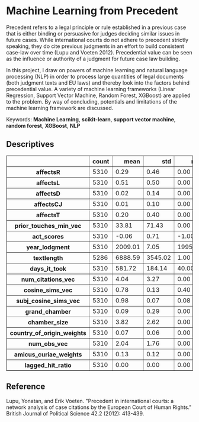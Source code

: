 # Machine Learning from Precedent

Precedent refers to a legal principle or rule established in a previous case that is either binding or persuasive for judges deciding similar issues in future cases. While international courts do not adhere to precedent strictly speaking, they do cite previous judgments in an effort to build consistent case-law over time (Lupu and Voeten 2012). Precedential value can be seen as the influence or authority of a judgment for future case law building. 

In this project, I draw on powers of machine learning and natural language processing (NLP) in order to process large quantities of legal documents (both judgment texts and EU laws) and thereby look into the factors behind precedential value. A variety of machine learning frameworks (Linear Regression, Support Vector Machine, Random Forest, XGBoost) are applied to the problem. By way of concluding, potentials and limitations of the machine learning framework are discussed. 

Keywords: **Machine Learning**, **scikit-learn**, **support vector machine**, **random forest**, **XGBoost**, **NLP**

## Descriptives 
<div>
<table border="1" class="dataframe">
  <thead>
    <tr style="text-align: right;">
      <th></th>
      <th>count</th>
      <th>mean</th>
      <th>std</th>
      <th>min</th>
      <th>max</th>
    </tr>
  </thead>
  <tbody>
    <tr>
      <th>affectsR</th>
      <td>5310</td>
      <td>0.29</td>
      <td>0.46</td>
      <td>0.00</td>
      <td>1.00</td>
    </tr>
    <tr>
      <th>affectsL</th>
      <td>5310</td>
      <td>0.51</td>
      <td>0.50</td>
      <td>0.00</td>
      <td>1.00</td>
    </tr>
    <tr>
      <th>affectsD</th>
      <td>5310</td>
      <td>0.02</td>
      <td>0.14</td>
      <td>0.00</td>
      <td>1.00</td>
    </tr>
    <tr>
      <th>affectsCJ</th>
      <td>5310</td>
      <td>0.01</td>
      <td>0.10</td>
      <td>0.00</td>
      <td>1.00</td>
    </tr>
    <tr>
      <th>affectsT</th>
      <td>5310</td>
      <td>0.20</td>
      <td>0.40</td>
      <td>0.00</td>
      <td>1.00</td>
    </tr>
    <tr>
      <th>prior_touches_min_vec</th>
      <td>5310</td>
      <td>33.81</td>
      <td>71.43</td>
      <td>0.00</td>
      <td>408.00</td>
    </tr>
    <tr>
      <th>act_scores</th>
      <td>5310</td>
      <td>-0.06</td>
      <td>0.71</td>
      <td>-1.00</td>
      <td>1.59</td>
    </tr>
    <tr>
      <th>year_lodgment</th>
      <td>5310</td>
      <td>2009.01</td>
      <td>7.05</td>
      <td>1995.00</td>
      <td>2019.00</td>
    </tr>
    <tr>
      <th>textlength</th>
      <td>5286</td>
      <td>6888.59</td>
      <td>3545.02</td>
      <td>1.00</td>
      <td>53818.00</td>
    </tr>
    <tr>
      <th>days_it_took</th>
      <td>5310</td>
      <td>581.72</td>
      <td>184.14</td>
      <td>40.00</td>
      <td>2056.00</td>
    </tr>
    <tr>
      <th>num_citations_vec</th>
      <td>5310</td>
      <td>4.04</td>
      <td>3.27</td>
      <td>0.00</td>
      <td>47.00</td>
    </tr>
    <tr>
      <th>cosine_sims_vec</th>
      <td>5310</td>
      <td>0.78</td>
      <td>0.13</td>
      <td>0.40</td>
      <td>1.99</td>
    </tr>
    <tr>
      <th>subj_cosine_sims_vec</th>
      <td>5310</td>
      <td>0.98</td>
      <td>0.07</td>
      <td>0.08</td>
      <td>2.00</td>
    </tr>
    <tr>
      <th>grand_chamber</th>
      <td>5310</td>
      <td>0.09</td>
      <td>0.29</td>
      <td>0.00</td>
      <td>1.00</td>
    </tr>
    <tr>
      <th>chamber_size</th>
      <td>5310</td>
      <td>3.82</td>
      <td>2.62</td>
      <td>0.00</td>
      <td>22.00</td>
    </tr>
    <tr>
      <th>country_of_origin_weights</th>
      <td>5310</td>
      <td>0.07</td>
      <td>0.06</td>
      <td>0.00</td>
      <td>0.17</td>
    </tr>
    <tr>
      <th>num_obs_vec</th>
      <td>5310</td>
      <td>2.04</td>
      <td>1.76</td>
      <td>0.00</td>
      <td>15.00</td>
    </tr>
    <tr>
      <th>amicus_curiae_weights</th>
      <td>5310</td>
      <td>0.13</td>
      <td>0.12</td>
      <td>0.00</td>
      <td>0.74</td>
    </tr>
    <tr>
      <th>lagged_hit_ratio</th>
      <td>5310</td>
      <td>0.00</td>
      <td>0.00</td>
      <td>0.00</td>
      <td>0.01</td>
    </tr>
  </tbody>
</table>
</div>


## Reference

Lupu, Yonatan, and Erik Voeten. "Precedent in international courts: a network analysis of case citations by the European Court of Human Rights." British Journal of Political Science 42.2 (2012): 413-439.
